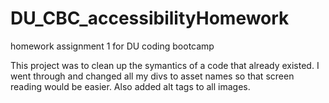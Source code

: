# DU_CBC_accessibilityHomework

homework assignment 1 for DU coding bootcamp

This project was to clean up the symantics of a code that already existed. I went through and changed all my divs to asset names so that screen reading would be easier. Also added alt tags to all images.
